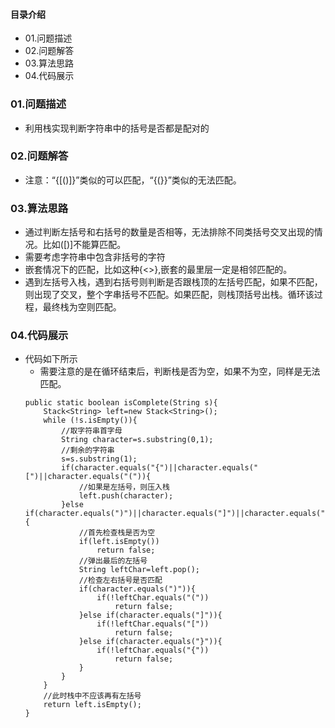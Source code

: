 #### 目录介绍
- 01.问题描述
- 02.问题解答
- 03.算法思路
- 04.代码展示






### 01.问题描述
- 利用栈实现判断字符串中的括号是否都是配对的


### 02.问题解答
- 注意：“{[()]}”类似的可以匹配，“{(}}”类似的无法匹配。



### 03.算法思路
- 通过判断左括号和右括号的数量是否相等，无法排除不同类括号交叉出现的情况。比如([)]不能算匹配。
- 需要考虑字符串中包含非括号的字符
- 嵌套情况下的匹配，比如这种{<>},嵌套的最里层一定是相邻匹配的。
- 遇到左括号入栈，遇到右括号则判断是否跟栈顶的左括号匹配，如果不匹配，则出现了交叉，整个字串括号不匹配。如果匹配，则栈顶括号出栈。循环该过程，最终栈为空则匹配。



### 04.代码展示
- 代码如下所示
    - 需要注意的是在循环结束后，判断栈是否为空，如果不为空，同样是无法匹配。
    ```
    public static boolean isComplete(String s){
        Stack<String> left=new Stack<String>();
        while (!s.isEmpty()){
            //取字符串首字母
            String character=s.substring(0,1);
            //剩余的字符串
            s=s.substring(1);
            if(character.equals("{")||character.equals("[")||character.equals("(")){
                //如果是左括号，则压入栈
                left.push(character);
            }else if(character.equals(")")||character.equals("]")||character.equals("}")){
                //首先检查栈是否为空
                if(left.isEmpty())
                    return false;
                //弹出最后的左括号
                String leftChar=left.pop();
                //检查左右括号是否匹配
                if(character.equals(")")){
                    if(!leftChar.equals("("))
                        return false;
                }else if(character.equals("]")){
                    if(!leftChar.equals("["))
                        return false;
                }else if(character.equals("}")){
                    if(!leftChar.equals("{"))
                        return false;
                }
            }
        }
        //此时栈中不应该再有左括号
        return left.isEmpty();
    }
    ```




